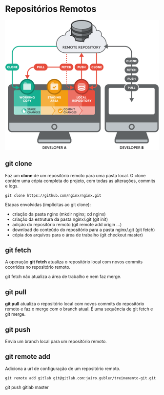 # Repositórios Remotos

![fluxo-trabalho-repositorios](imagens/basic-remote-workflow.png)

## git clone

Faz um **clone** de um repositório remoto para uma pasta local.
O clone contém uma cópia completa do projeto, com todas as alterações, commits e logs.

```
git clone https://github.com/nginx/nginx.git
```

Etapas envolvidas (implícitas ao git clone):
 * criação da pasta nginx (mkdir nginx; cd nginx)
 * criação da estrutura da pasta nginx/.git (git init)
 * adição do repositório remoto (git remote add origin …)
 * download do conteúdo do repositório para a pasta nginx/.git (git fetch)
 * cópia dos arquivos para o área de trabalho (git checkout master)


## git fetch

A operação **git fetch** atualiza o repositório local com novos commits ocorridos no repositório remoto.

git fetch não atualiza a área de trabalho e nem faz merge.

## git pull

**git pull** atualiza o repositório local com novos commits do repositório remoto e faz o merge com o branch atual. É uma sequência de git fetch e git merge.

## git push <remote> <branch>

Envia um branch local para um repositório remoto.


## git remote add <remote-name> <url>

Adiciona a url de configuração de um repositório remoto.

```
git remote add gitlab git@gitlab.com:jairo.gubler/treinamento-git.git
```
git push gitlab master
```

